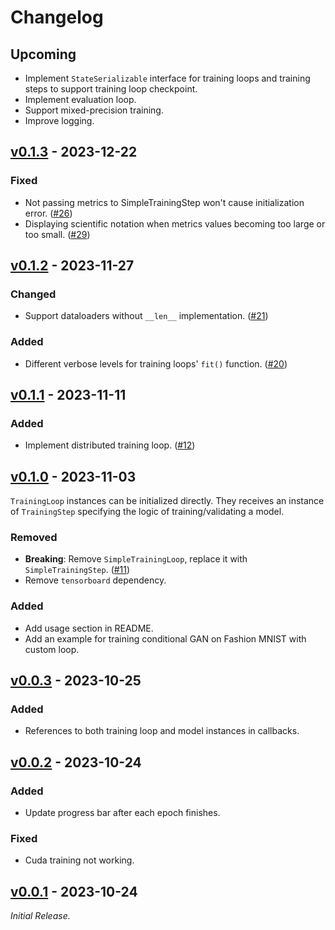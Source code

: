 # Changelog

## Upcoming

* Implement `StateSerializable` interface for training loops and training steps to support training loop checkpoint.
* Implement evaluation loop.
* Support mixed-precision training.
* Improve logging.

## [v0.1.3](https://github.com/beekill95/torch-training-loop/releases/tag/v0.1.3) - 2023-12-22

### Fixed

* Not passing metrics to SimpleTrainingStep won't cause initialization error.
([#26](https://github.com/beekill95/torch-training-loop/issues/26))
* Displaying scientific notation when metrics values becoming too large or too small.
([#29](https://github.com/beekill95/torch-training-loop/issues/29))

## [v0.1.2](https://github.com/beekill95/torch-training-loop/releases/tag/v0.1.2) - 2023-11-27

### Changed

* Support dataloaders without `__len__` implementation. ([#21](https://github.com/beekill95/torch-training-loop/pull/21))

### Added

* Different verbose levels for training loops' `fit()` function. ([#20](https://github.com/beekill95/torch-training-loop/pull/20))

## [v0.1.1](https://github.com/beekill95/torch-training-loop/releases/tag/v0.1.1) - 2023-11-11

### Added

* Implement distributed training loop. ([#12](https://github.com/beekill95/torch-training-loop/pull/12))

## [v0.1.0](https://github.com/beekill95/torch-training-loop/releases/tag/v0.1.0) - 2023-11-03

`TrainingLoop` instances can be initialized directly.
They receives an instance of `TrainingStep` specifying the logic of training/validating a model.

### Removed

* __Breaking__: Remove `SimpleTrainingLoop`, replace it with `SimpleTrainingStep`.
([#11](https://github.com/beekill95/torch-training-loop/pull/11))
* Remove `tensorboard` dependency.

### Added

* Add usage section in README.
* Add an example for training conditional GAN on Fashion MNIST with custom loop.

## [v0.0.3](https://github.com/beekill95/torch-training-loop/releases/tag/v0.0.3) - 2023-10-25

### Added

* References to both training loop and model instances in callbacks.

## [v0.0.2](https://github.com/beekill95/torch-training-loop/releases/tag/v0.0.2) - 2023-10-24

### Added

* Update progress bar after each epoch finishes.

### Fixed

* Cuda training not working.

## [v0.0.1](https://github.com/beekill95/torch-training-loop/releases/tag/v0.0.1) - 2023-10-24

_Initial Release._
